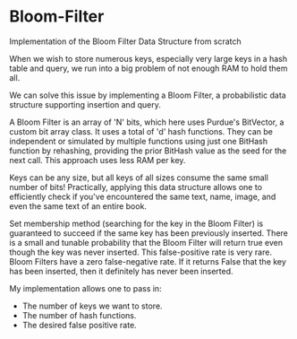 # Bloom-Filter
Implementation of the Bloom Filter Data Structure from scratch

When we wish to store numerous keys, especially very large keys in a hash table and query, we run into a big problem of not enough RAM to hold them all.

We can solve this issue by implementing a Bloom Filter, a probabilistic data structure supporting insertion and query.

A Bloom Filter is an array of 'N' bits, which here uses Purdue's BitVector, a custom bit array class. It uses a total of 'd' hash functions. They can be independent
or simulated by multiple functions using just one BitHash function by rehashing, providing the prior BitHash value as the seed for the next call. This approach uses less RAM per key.

Keys can be any size, but all keys of all sizes consume the same small number of bits! 
Practically, applying this data structure allows one to efficiently check if you've encountered the same text, name, image, and even the same text of an entire book.

Set membership method (searching for the key in the Bloom Filter) is guaranteed to succeed if the same key has been previously inserted.
There is a small and tunable probability that the Bloom Filter will return true even though the key was never inserted. This false-positive rate is very rare.
Bloom Filters have a zero false-negative rate. If it returns False that the key has been inserted, then it definitely has never been inserted.

My implementation allows one to pass in:
- The number of keys we want to store.
- The number of hash functions.
- The desired false positive rate.






